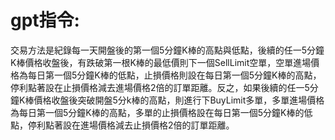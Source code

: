 gpt指令:
================
交易方法是紀錄每一天開盤後的第一個5分鐘K棒的高點與低點，後續的任一5分鐘K棒價格收盤後，有跌破第一根K棒的最低價則下一個SellLimit空單，空單進場價格為每日第一個5分鐘K棒的低點，止損價格則設在每日第一個5分鐘K棒的高點，停利點著設在止損價格減去進場價格2倍的訂單距離。反之，如果後續的任一5分鐘K棒價格收盤後突破開盤5分k棒的高點，則進行下BuyLimit多單，多單進場價格為每日第一個5分鐘K棒的高點，多單的止損價格設在每日第一個5分鐘K棒的低點，停利點著設在進場價格減去止損價格2倍的訂單距離。
